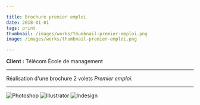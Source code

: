 ```yaml
---

title: Brochure premier emploi
date: 2018-01-01
tags: print
thumbnail: /images/works/thumbnail-premier-emploi.png
image: /images/works/thumbnail-premier-emploi.png

---
```


**Client :** Télécom École de management

---

Réalisation d'une brochure 2 volets *Premier emploi*.

---

![Photoshop](/images/icons/photoshop.svg)
![Illustrator](/images/icons/illustrator.svg)
![Indesign](/images/icons/indesign.svg)
